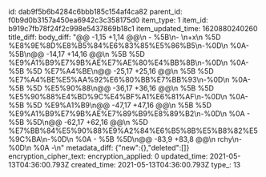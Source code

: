 id: dab9f5b6b4284c6bbb185c154af4ca82
parent_id: f0b9d0b3157a450ea6942c3c358175d0
item_type: 1
item_id: b919c7fb78f24f2c998e5437869b18c1
item_updated_time: 1620880240260
title_diff: 
body_diff: "@@ -1,15 +1,14 @@\\n - %5B\\n- \\n+x\\n %5D %E8%9E%8D%E8%B5%84%E6%83%85%E5%86%B5\\n-%0D\\n %0A- %5B\\n@@ -14,17 +14,16 @@\\n %5B %5D %E9%A1%B9%E7%9B%AE%E7%AE%80%E4%BB%8B\\n-%0D\\n %0A- %5B %5D %E7%A4%BE\\n@@ -25,17 +25,16 @@\\n %5B %5D %E7%A4%BE%E5%AA%92%E6%80%BB%E7%BB%93\\n-%0D\\n %0A- %5B %5D %E5%90%88\\n@@ -36,17 +36,16 @@\\n %5B %5D %E5%90%88%E4%BD%9C%E4%BF%A1%E6%81%AF\\n-%0D\\n %0A- %5B %5D %E9%A1%B9\\n@@ -47,17 +47,16 @@\\n %5B %5D %E9%A1%B9%E7%9B%AE%E7%89%B9%E8%89%B2\\n-%0D\\n %0A  - %5B %5D\\n@@ -62,17 +62,16 @@\\n %5D %E7%BB%84%E5%90%88%E9%A2%84%E6%B5%8B%E5%B8%82%E5%9C%BA\\n-%0D\\n %0A  - %5B %5D\\n@@ -83,9 +83,8 @@\\n rchy\\n-%0D\\n %0A  -\\n"
metadata_diff: {"new":{},"deleted":[]}
encryption_cipher_text: 
encryption_applied: 0
updated_time: 2021-05-13T04:36:00.793Z
created_time: 2021-05-13T04:36:00.793Z
type_: 13